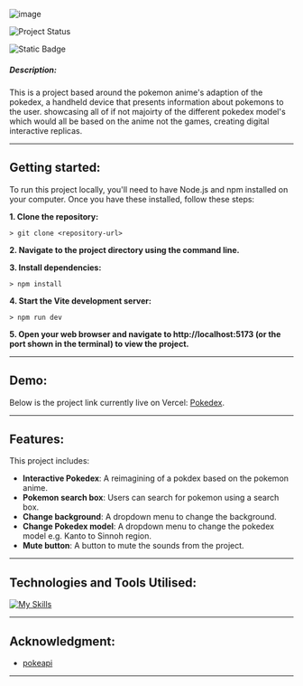 ![image](https://github.com/user-attachments/assets/86de2dba-f18f-48b2-9be4-14e9ac5192e0)


![Project Status](https://img.shields.io/badge/status-in_progress-brightgreen)

![Static Badge](https://img.shields.io/badge/made_with-React_+_Vite-blue)

##### **Description**:
This is a project based around the pokemon anime's adaption of the pokedex, a handheld device that presents information about pokemons to the user.
showcasing all of if not majoirty of the different pokedex model's which would all be based on the anime not the games, creating digital interactive replicas.

-----

## Getting started:

To run this project locally, you'll need to have Node.js and npm installed on your computer. Once you have these installed, follow these steps:

**1. Clone the repository:**
```
> git clone <repository-url>
```

**2. Navigate to the project directory using the command line.**

**3. Install dependencies:**
```
> npm install
```

**4. Start the Vite development server:**
```
> npm run dev
```

**5. Open your web browser and navigate to http://localhost:5173 (or the port shown in the terminal) to view the project.**

----
## Demo:
Below is the project link currently live on Vercel:
 [Pokedex](https://pokedex-bice-zeta.vercel.app/).

----
## Features:
This project includes:
- **Interactive Pokedex**: A reimagining of a pokdex based on the pokemon anime.
- **Pokemon search box**: Users can search for pokemon using a search box.
- **Change background**: A dropdown menu to change the background.
- **Change Pokedex model**: A dropdown menu to change the pokedex model e.g. Kanto to Sinnoh region.
- **Mute button**: A button to mute the sounds from the project.


----
## Technologies and Tools Utilised:


[![My Skills](https://skillicons.dev/icons?i=react,js,html,tailwind,css,vite,vercel,vscode&perline=2)](https://skillicons.dev)

---

## Acknowledgment:
- [pokeapi](https://pokeapi.co/)


---
